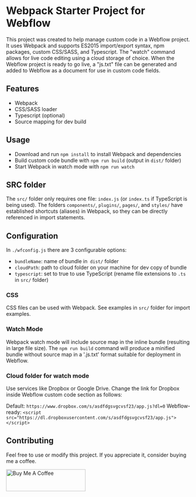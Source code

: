 # Webpack Starter Project for Webflow

This project was created to help manage custom code in a Webflow project. It uses Webpack and supports ES2015 import/export syntax, npm packages, custom CSS/SASS, and Typescript. The "watch" command allows for live code editing using a cloud storage of choice. When the Webflow project is ready to go live, a "js.txt" file can be generated and added to Webflow as a document for use in custom code fields.

## Features

- Webpack
- CSS/SASS loader
- Typescript (optional)
- Source mapping for dev build

## Usage

- Download and run `npm install` to install Webpack and dependencies
- Build custom code bundle with `npm run build` (output in `dist/` folder)
- Start Webpack in watch mode with `npm run watch`

## SRC folder

The `src/` folder only requires one file: `index.js` (or `index.ts` if TypeScript is being used). The folders `components/`, `plugins/`, `pages/`, and `styles/` have established shortcuts (aliases) in Webpack, so they can be directly referenced in import statements.

## Configuration

In `./wfconfig.js` there are 3 configurable options:

- `bundleName`: name of bundle in` dist/` folder
- `cloudPath`: path to cloud folder on your machine for dev copy of bundle
- `typescript`: set to true to use TypeScript (rename file extensions to `.ts` in `src/` folder)

### CSS

CSS files can be used with Webpack. See examples in `src/` folder for import examples.

### Watch Mode

Webpack watch mode will include source map in the inline bundle (resulting in large file size). The `npm run build` command will produce a minified bundle without source map in a '.js.txt' format suitable for deployment in Webflow.

### Cloud folder for watch mode

Use services like Dropbox or Google Drive. Change the link for Dropbox inside Webflow custom code section as follows:

Default: `https://www.dropbox.com/s/asdfdgsvgcvsf23/app.js?dl=0`
Webflow-ready: `<script src="https://dl.dropboxusercontent.com/s/asdfdgsvgcvsf23/app.js"></script>`

## Contributing

Feel free to use or modify this project. If you appreciate it, consider buying me a coffee.

<a href="https://www.buymeacoffee.com/psoldunov" target="_blank"><img src="https://cdn.buymeacoffee.com/buttons/v2/default-yellow.png" alt="Buy Me A Coffee" style="height: 60px !important;width: 217px !important;"></a>

